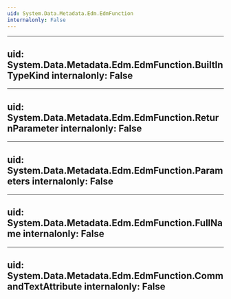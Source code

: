 ```yaml
---
uid: System.Data.Metadata.Edm.EdmFunction
internalonly: False
---
```


---
uid: System.Data.Metadata.Edm.EdmFunction.BuiltInTypeKind
internalonly: False
---

---
uid: System.Data.Metadata.Edm.EdmFunction.ReturnParameter
internalonly: False
---

---
uid: System.Data.Metadata.Edm.EdmFunction.Parameters
internalonly: False
---

---
uid: System.Data.Metadata.Edm.EdmFunction.FullName
internalonly: False
---

---
uid: System.Data.Metadata.Edm.EdmFunction.CommandTextAttribute
internalonly: False
---
